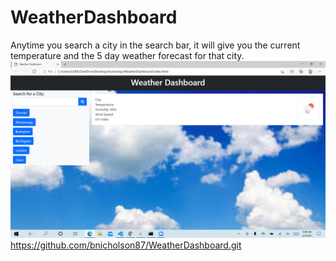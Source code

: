 # WeatherDashboard
Anytime you search a city in the search bar, it will give you the current temperature and the 5 day weather forecast for that city.
![alt text](WeatherDashboard.png)
https://github.com/bnicholson87/WeatherDashboard.git